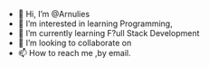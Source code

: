 - 👋 Hi, I’m @Arnulies
- 👀 I’m interested in learning Programming,
- 🌱 I’m currently learning F?ull Stack Development
- 💞️ I’m looking to collaborate on
- 📫 How to reach me ,by email.
<!---
Arnulies/Arnulies is a ✨ special ✨ repository because its `README.md` (this file) appears on your GitHub profile.
You can click the Preview link to take a look at your changes.
--->
